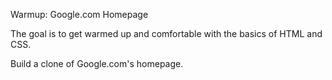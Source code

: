 Warmup: Google.com Homepage

The goal is to get warmed up and comfortable with the basics of HTML and CSS.

Build a clone of Google.com's homepage.